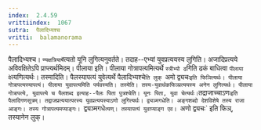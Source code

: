 ```yaml
---
index:  2.4.59
vrittiindex:  1067
sutra:  पैलादिभ्यश्च
vritti:  balamanorama 
---
```


पैलादिभ्यश्च। `ण्यक्षत्रियार्षे`त्यतो यूनि लुगित्यनुवर्तते। तदाह--एभ्यां युवप्रत्ययस्य लुगिति। अजादिप्रत्यये अविवक्षितेऽपि प्राप्त्यर्थमिदम्। पीलाया इति। पीलाया गोत्रापत्यमित्यर्थे `स्त्रीभ्यो ढ`गिति ढकं बाधित्वा `पीलाया वे`त्यणित्यर्थः। तस्मादिति। पैलस्यापत्यं युवेत्यर्थे पैलादिभ्यश्चे`ति लुक् `अमो द्व्यचः` इति फिञित्यर्थः। पीलाया गोत्रापत्यस्यापत्यं। पीलाया युवापत्यमिति पर्यवस्यति। तस्येति। तस्य-युवार्थकफिञ्प्रत्ययस्य अनेन लुगित्यर्थः। पीलाया गोत्रापत्ये, युवापत्ये च पैलशब्द इत्याह--पैलः पिता पुत्रश्चेति। यूनः पिता, युवा चेत्यर्थः। `तद्राजाच्चाऽणः`इति पैलादिगणसूत्रम्। तद्राजप्रत्ययात्परस्य युवप्रत्ययस्याऽणो लुगित्यर्थः। द्व्यञ्मगधेति। अङ्गशब्दो देशविशेषे तस्य राजा आङ्गः। तस्य गोत्रापत्यमप्याङ्गः। `द्व्यञ्मगधे`त्यण्। तस्यापत्यं युवाप्याङ्ग एव। `अणो द्व्यचः` इति फिञ्, तस्यानेन लुक्।


